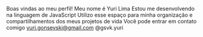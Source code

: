 Boas vindas ao meu perfil!
Meu nome é Yuri Lima
Estou me desenvolvendo na linguagem de JavaScript
Utilizo esse espaço para minha organização e compartilhamentos dos meus projetos de vida
Você pode entrar em contato comigo
yuri.gonsevski@gmail.com
@gsvk.yuri
